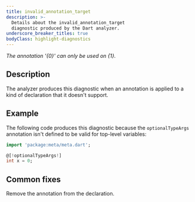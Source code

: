 ```yaml
---
title: invalid_annotation_target
description: >-
  Details about the invalid_annotation_target
  diagnostic produced by the Dart analyzer.
underscore_breaker_titles: true
bodyClass: highlight-diagnostics
---
```


_The annotation '{0}' can only be used on {1}._

## Description

The analyzer produces this diagnostic when an annotation is applied to a
kind of declaration that it doesn't support.

## Example

The following code produces this diagnostic because the `optionalTypeArgs`
annotation isn't defined to be valid for top-level variables:

```dart
import 'package:meta/meta.dart';

@[!optionalTypeArgs!]
int x = 0;
```

## Common fixes

Remove the annotation from the declaration.
